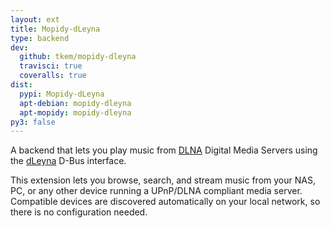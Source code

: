 ```yaml
---
layout: ext
title: Mopidy-dLeyna
type: backend
dev:
  github: tkem/mopidy-dleyna
  travisci: true
  coveralls: true
dist:
  pypi: Mopidy-dLeyna
  apt-debian: mopidy-dleyna
  apt-mopidy: mopidy-dleyna
py3: false
---
```


A backend that lets you play music from
[DLNA](https://www.dlna.org/) Digital Media Servers using the
[dLeyna](https://01.org/dleyna) D-Bus interface.

This extension lets you browse, search, and stream music from your NAS, PC,
or any other device running a UPnP/DLNA compliant media server. Compatible
devices are discovered automatically on your local network, so there is no
configuration needed.

